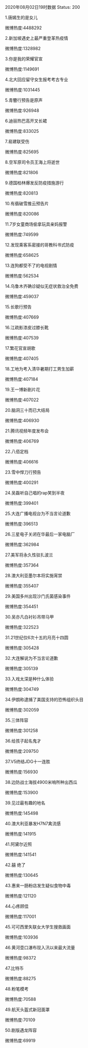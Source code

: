 2020年08月02日19时数据
Status: 200

1.唐嫣生的是女儿

微博热度:4488292

2.新加坡遇史上最严重登革热疫情

微博热度:1328982

3.你是我的荣耀官宣

微博热度:1149691

4.北大回应留守女生报考考古专业

微博热度:1031445

5.青簪行预告是原声

微博热度:926948

6.迪丽热巴高开叉长裙

微博热度:833025

7.易建联受伤

微博热度:825695

8.空军原司令员王海上将逝世

微博热度:821806

9.德国柏林爆发反防疫措施游行

微博热度:820813

10.有翡破雪推云预告片

微博热度:820086

11.7岁女童商场偷拿玩具亲妈报警

微博热度:749599

12.发现乘客系密接的哥教科书式防疫

微博热度:658625

13.连狗都受不了的电视剧情

微博热度:562534

14.乌鲁木齐确诊疑似无症状救治全免费

微博热度:459037

15.长歌行预告

微博热度:407669

16.江疏影漆皮过膝长靴

微博热度:407539

17.繁花官宣胡歌

微博热度:407405

18.工地为考入清华暑期打工男生加薪

微博热度:407184

19.王一博新剧片花

微博热度:407022

20.脑洞三十而已大结局

微博热度:406930

21.腾讯视频年度发布会

微博热度:406769

22.八佰定档

微博热度:406616

23.雪中悍刀行预告

微博热度:400291

24.吴磊听自己唱的rap笑到半夜

微博热度:399401

25.大连广播电视台为不当言论道歉

微博热度:396513

26.三星电子关闭在华最后一家电脑厂

微博热度:362984

27.美军将永久性驻扎波兰

微博热度:357364

28.澳大利亚墨尔本将实施宵禁

微博热度:355407

29.美国多州出现沙门氏菌感染事件

微博热度:354451

30.吴亦凡白衬衫吊带马甲

微博热度:322523

31.21世纪仅6次十五的月亮十四圆

微博热度:305428

32.大连解说为不当言论道歉

微博热度:305139

33.入戏太深是种什么体验

微博热度:304749

34.伊朗称逮捕了美国支持的恐怖组织头目

微博热度:302059

35.三体阵容

微博热度:301258

36.给孩子起名鬼才

微博热度:209750

37.V5终结JDG十一连胜

微博热度:156930

38.边防战士海拔4900米哨所种出西瓜

微博热度:153900

39.见过最有趣的地名

微博热度:145498

40.澳大利亚暴发H7N7禽流感

微博热度:141915

41.阿黛尔近照

微博热度:141541

42.囍 绝了

微博热度:130645

43.惠来一肠粉店发生疑似食物中毒

微博热度:121120

44.心疼顾佳

微博热度:117001

45.可可西里失联女大学生搜救画面

微博热度:103936

46.黄河壶口瀑布现入汛以来最大流量

微博热度:98372

47.比特币

微博热度:88275

48.粉笔模考

微博热度:70588

49.航天头盔式新冠面罩

微博热度:70109

50.剧版遇龙阵容

微博热度:69919

